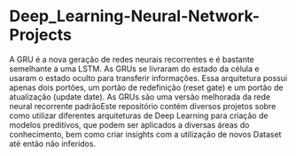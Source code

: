 # Deep_Learning-Neural-Network-Projects

A GRU é a nova geração de redes neurais recorrentes e é bastante semelhante a uma LSTM. As GRUs se livraram do estado da célula e usaram o estado oculto para transferir 
informações. Essa arquitetura possui apenas dois portões, um portão de redefinição (reset gate) e um portão de atualização (update date). 
As GRUs são uma versão melhorada da rede neural recorrente padrãoEste repositório contém diversos projetos sobre como utilizar diferentes 
arquiteturas de Deep Learning para criação de modelos preditivos, 
que podem ser aplicados a diversas áreas do conhecimento, bem como criar insights com a utilização de novos Dataset até então não inferidos.  
